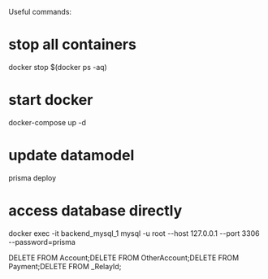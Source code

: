 Useful commands:

# stop all containers
docker stop $(docker ps -aq)

# start docker
docker-compose up -d

# update datamodel
prisma deploy 

# access database directly
docker exec -it backend_mysql_1 mysql -u root --host 127.0.0.1 --port 3306 --password=prisma

DELETE FROM Account;DELETE FROM OtherAccount;DELETE FROM Payment;DELETE FROM _RelayId;
